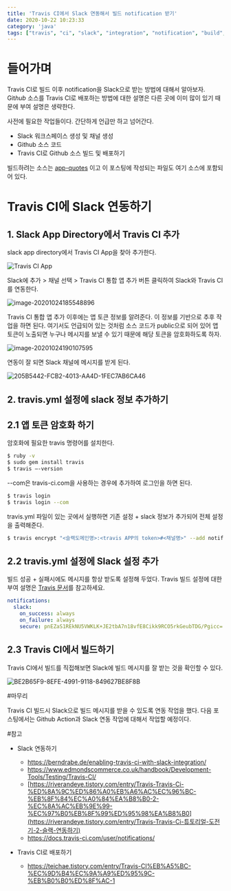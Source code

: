 ```yaml
---
title: 'Travis CI에서 Slack 연동해서 빌드 notification 받기'
date: 2020-10-22 10:23:33
category: 'java'
tags: ["travis", "ci", "slack", "integration", "notification", "build", "빌드", "슬랙"]
---
```


# 들어가며

Travis CI로 빌드 이후 notification을 Slack으로 받는 방법에 대해서 알아보자. Git*hub* 소스를 Travis CI로 배포하는 방법에 대한 설명은 다른 곳에 이미 많이 있기 때문에 부여 설명은 생략한다. 

사전에 필요한 작업들이다. 간단하게 언급만 하고 넘어간다.

- Slack 워크스페이스 생성 및 채널 생성
- Github 소스 코드
- Travis CI로 Github 소스 빌드 및 배포하기

빌드하려는 소스는 [app-quotes](https://github.com/kenshin579/app-quotes) 이고 이 포스팅에 작성되는 파일도 여기 소스에 포함되어 있다.

# Travis CI에 Slack 연동하기

## 1. Slack App Directory에서 Travis CI 추가

slack app directory에서 Travis CI App을 찾아 추가한다. 

![Travis CI App](images/Travis-CI에서-Slack-연동해서-빌드-notification-받기/image-202010243533216.png)

Slack에 추가 > 채널 선택 > Travis CI 통합 앱 추가 버튼 클릭하여 Slack와 Travis CI를 연동한다. 

![image-20201024185548896](images/Travis-CI에서-Slack-연동해서-빌드-notification-받기/image-20201024185548896.png)

Travis CI 통합 앱 추가 이후에는 앱 토큰 정보를 알려준다. 이 정보를 기반으로 추후 작업을 하면 된다. 여기서도 언급되어 있는 것처럼 소스 코드가 public으로 되어 있어 앱 토큰이 노출되면 누구나 메시지를 보낼 수 있기 때문에 해당 토큰을 암호화하도록 하자. 

![image-20201024190107595](images/Travis-CI에서-Slack-연동해서-빌드-notification-받기/image-20201024190107595.png)

연동이 잘 되면 Slack 채널에 메시지를 받게 된다.

![205B5442-FCB2-4013-AA4D-1FEC7AB6CA46](images/Travis-CI에서-Slack-연동해서-빌드-notification-받기/205B5442-FCB2-4013-AA4D-1FEC7AB6CA46.png)

## 2. travis.yml 설정에 slack 정보 추가하기

## 2.1 앱 토큰 암호화 하기 

암호화에 필요한 travis 명령어를 설치한다. 

```bash
$ ruby -v 
$ sudo gem install travis
$ travis —-version
```

--com은 travis-ci.com을 사용하는 경우에 추가하여 로그인을 하면 된다.

```bash
$ travis login
$ travis login --com
```

travis.yml 파일이 있는 곳에서 실행하면 기존 설정 + slack 정보가 추가되어 전체 설정을 출력해준다.

```bash
$ travis encrypt "<슬랙도메인명>:<travis APP의 token>#<채널명>" --add notifications.slack
```



## 2.2 travis.yml 설정에 Slack 설정 추가

빌드 성공 + 실패시에도 메시지를 항상 받도록 설정해 두었다. Travis 빌드 설정에 대한 부여 설명은 [Travis 문서](https://docs.travis-ci.com/user/notifications/)를 참고하세요. 

```yaml
notifications:
  slack:
    on_success: always
    on_failure: always
    secure: pnEZaS1REkNU5VWKLK+JE2tbA7n18vfE8Cikk9RCO5rkGeubTDG/Pgicc=
```



## 2.3 Travis CI에서 빌드하기

Travis CI에서 빌드를 직접해보면 Slack에 빌드 메시지를 잘 받는 것을 확인할 수 있다. 

![BE2B65F9-8EFE-4991-9118-849627BE8F8B](images/Travis-CI에서-Slack-연동해서-빌드-notification-받기/BE2B65F9-8EFE-4991-9118-849627BE8F8B.png)

#마무리

Travis CI 빌드시 Slack으로 빌드 메시지를 받을 수 있도록 연동 작업을 했다. 다음 포스팅에서는 Github Action과 Slack 연동 작업에 대해서 작업할 예정이다. 

#참고


* Slack 연동하기

  * https://berndrabe.de/enabling-travis-ci-with-slack-integration/
  * https://www.edmondscommerce.co.uk/handbook/Development-Tools/Testing/Travis-CI/
  * [https://riverandeye.tistory.com/entry/Travis-Travis-Ci-%ED%8A%9C%ED%86%A0%EB%A6%AC%EC%96%BC-%EB%8F%84%EC%A0%84%EA%B8%B0-2-%EC%8A%AC%EB%9E%99-%EC%97%B0%EB%8F%99%ED%95%98%EA%B8%B0](https://riverandeye.tistory.com/entry/Travis-Travis-Ci-튜토리얼-도전기-2-슬랙-연동하기)
  * https://docs.travis-ci.com/user/notifications/
* Travis CI로 배포하기

  * https://teichae.tistory.com/entry/Travis-CI%EB%A5%BC-%EC%9D%B4%EC%9A%A9%ED%95%9C-%EB%B0%B0%ED%8F%AC-1
